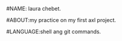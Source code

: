 #NAME: laura chebet.

#ABOUT:my practice on my first axl project.

#LANGUAGE:shell ang git commands.
